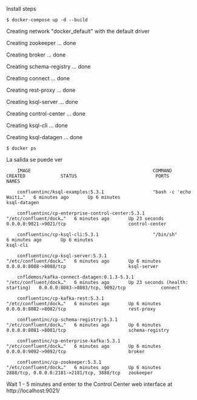 Install steps

	$ docker-compose up -d --build

Creating network "docker_default" with the default driver

Creating zookeeper ... done

Creating broker    ... done

Creating schema-registry ... done

Creating connect         ... done

Creating rest-proxy      ... done

Creating ksql-server     ... done

Creating control-center  ... done

Creating ksql-cli        ... done

Creating ksql-datagen    ... done

	$ docker ps

La salida se puede ver 

        IMAGE                                             COMMAND                  CREATED             STATUS                             PORTS                                        NAMES

        confluentinc/ksql-examples:5.3.1                  "bash -c 'echo Waiti…"   6 minutes ago       Up 6 minutes                                                                    ksql-datagen

        confluentinc/cp-enterprise-control-center:5.3.1   "/etc/confluent/dock…"   6 minutes ago       Up 23 seconds                      0.0.0.0:9021->9021/tcp                       control-center

        confluentinc/cp-ksql-cli:5.3.1                    "/bin/sh"                6 minutes ago       Up 6 minutes                                                                    ksql-cli

        confluentinc/cp-ksql-server:5.3.1                 "/etc/confluent/dock…"   6 minutes ago       Up 6 minutes                       0.0.0.0:8088->8088/tcp                       ksql-server

        cnfldemos/kafka-connect-datagen:0.1.3-5.3.1       "/etc/confluent/dock…"   6 minutes ago       Up 23 seconds (health: starting)   0.0.0.0:8083->8083/tcp, 9092/tcp             connect

        confluentinc/cp-kafka-rest:5.3.1                  "/etc/confluent/dock…"   6 minutes ago       Up 6 minutes                       0.0.0.0:8082->8082/tcp                       rest-proxy

        confluentinc/cp-schema-registry:5.3.1             "/etc/confluent/dock…"   6 minutes ago       Up 6 minutes                       0.0.0.0:8081->8081/tcp                       schema-registry

        confluentinc/cp-enterprise-kafka:5.3.1            "/etc/confluent/dock…"   6 minutes ago       Up 6 minutes                       0.0.0.0:9092->9092/tcp                       broker

        confluentinc/cp-zookeeper:5.3.1                   "/etc/confluent/dock…"   6 minutes ago       Up 6 minutes                       2888/tcp, 0.0.0.0:2181->2181/tcp, 3888/tcp   zookeeper


Wait 1 - 5 minutes and enter to the Control Center web interface at http://localhost:9021/ 

